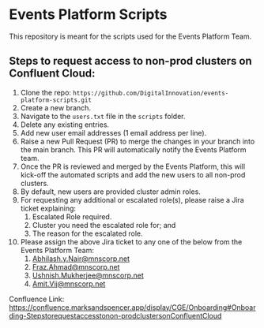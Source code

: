 # Events Platform Scripts

This repository is meant for the scripts used for the Events Platform Team.

## Steps to request access to non-prod clusters on Confluent Cloud:

1. Clone the repo: `https://github.com/DigitalInnovation/events-platform-scripts.git`
2. Create a new branch.
3. Navigate to the `users.txt` file in the `scripts` folder.
4. Delete any existing entries.
5. Add new user email addresses (1 email address per line).
6. Raise a new Pull Request (PR) to merge the changes in your branch into the main branch. This PR will automatically notify the Events Platform team.
7. Once the PR is reviewed and merged by the Events Platform, this will kick-off the automated scripts and add the new users to all non-prod clusters.
8. By default, new users are provided cluster admin roles.
9. For requesting any additional or escalated role(s), please raise a Jira ticket explaining:
    1. Escalated Role required.
    2. Cluster you need the escalated role for; and
    3. The reason for the escalated role.
10. Please assign the above Jira ticket to any one of the below from the Events Platform Team:
    1. Abhilash.y.Nair@mnscorp.net
    2. Fraz.Ahmad@mnscorp.net
    3. Ushnish.Mukherjee@mnscorp.net
    4. Amit.Vij@mnscorp.net

Confluence Link: https://confluence.marksandspencer.app/display/CGE/Onboarding#Onboarding-Stepstorequestaccesstonon-prodclustersonConfluentCloud
